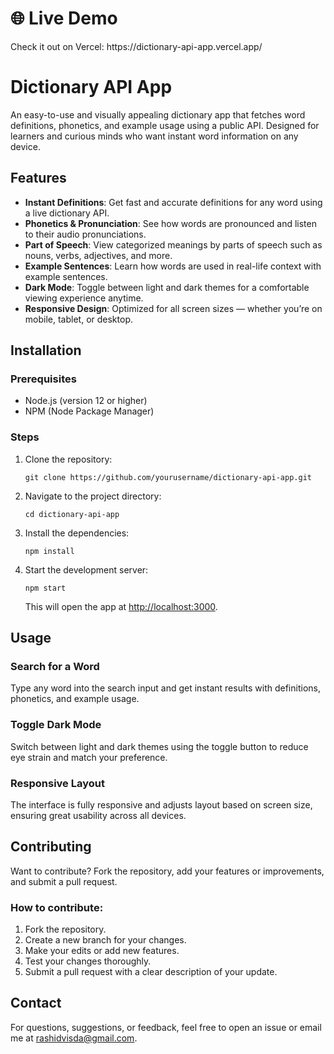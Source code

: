 <!DOCTYPE html>
<html lang="en">
<head>
    <meta charset="UTF-8">
    <meta name="viewport" content="width=device-width, initial-scale=1.0">
</head>
<body>
    <h1>🌐 Live Demo</h1>
    <p>Check it out on Vercel: https://dictionary-api-app.vercel.app/</p>
    <h1>Dictionary API App</h1>
    <p>An easy-to-use and visually appealing dictionary app that fetches word definitions, phonetics, and example usage using a public API. Designed for learners and curious minds who want instant word information on any device.</p>
    <h2>Features</h2>
    <ul>
        <li><strong>Instant Definitions</strong>: Get fast and accurate definitions for any word using a live dictionary API.</li>
        <li><strong>Phonetics & Pronunciation</strong>: See how words are pronounced and listen to their audio pronunciations.</li>
        <li><strong>Part of Speech</strong>: View categorized meanings by parts of speech such as nouns, verbs, adjectives, and more.</li>
        <li><strong>Example Sentences</strong>: Learn how words are used in real-life context with example sentences.</li>
        <li><strong>Dark Mode</strong>: Toggle between light and dark themes for a comfortable viewing experience anytime.</li>
        <li><strong>Responsive Design</strong>: Optimized for all screen sizes — whether you’re on mobile, tablet, or desktop.</li>
    </ul>
    <h2>Installation</h2>
    <h3>Prerequisites</h3>
    <ul>
        <li>Node.js (version 12 or higher)</li>
        <li>NPM (Node Package Manager)</li>
    </ul>
    <h3>Steps</h3>
    <ol>
        <li>Clone the repository:
            <pre><code>git clone https://github.com/yourusername/dictionary-api-app.git</code></pre>
        </li>
        <li>Navigate to the project directory:
            <pre><code>cd dictionary-api-app</code></pre>
        </li>
        <li>Install the dependencies:
            <pre><code>npm install</code></pre>
        </li>
        <li>Start the development server:
            <pre><code>npm start</code></pre>
            <p>This will open the app at <a href="http://localhost:3000" target="_blank">http://localhost:3000</a>.</p>
        </li>
    </ol>
    <h2>Usage</h2>
    <h3>Search for a Word</h3>
    <p>Type any word into the search input and get instant results with definitions, phonetics, and example usage.</p>
    <h3>Toggle Dark Mode</h3>
    <p>Switch between light and dark themes using the toggle button to reduce eye strain and match your preference.</p>
    <h3>Responsive Layout</h3>
    <p>The interface is fully responsive and adjusts layout based on screen size, ensuring great usability across all devices.</p>
    <h2>Contributing</h2>
    <p>Want to contribute? Fork the repository, add your features or improvements, and submit a pull request.</p>
    <h3>How to contribute:</h3>
    <ol>
        <li>Fork the repository.</li>
        <li>Create a new branch for your changes.</li>
        <li>Make your edits or add new features.</li>
        <li>Test your changes thoroughly.</li>
        <li>Submit a pull request with a clear description of your update.</li>
    </ol>
    <h2>Contact</h2>
    <p>For questions, suggestions, or feedback, feel free to open an issue or email me at <a href="mailto:rashidvisda@gmail.com">rashidvisda@gmail.com</a>.</p>
</body>
</html>
